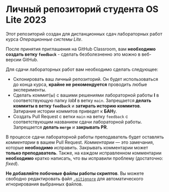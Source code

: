 # Личный репозиторий студента OS Lite 2023

Этот репозиторий создан для дистанционных сдач лабораторных работ курса *Операционные системы Lite*.

После принятия приглашения на GitHub Classroom, вам **необходимо создать ветку `feedback`** - сделать безболезненно это можно в веб-версии GitHub.

Для сдачи лабораторных работ вам необходимо сделать следующее:

* Склонировать ваш личный репозиторий. Он будет использоваться до конца курса, **крайне не рекомендуется** проводить любые эксперименты.
* Сделать коммит(ы) с вашими решениями лабораторной работы **I** в соответствующую папку *lab**I*** в ветку `main`. Запрещается **делать коммиты в ветку `feedback`** и **затирать историю коммитов**. Затирание истории коммитов приведет к **БАН**у.
* Создать Pull Request с ветки `main` на ветку `feedback` с соответствующим названием сдачи лабораторной работы. Запрещается **делать `merge`** и **закрывать PR**.

В процессе сдачи лабораторной работы преподаватель будет оставлять *комментарии* в вашем Pull Request. *Комментарии* — это замечания, которые **необходимо** исправить. Закрывать комментарии может **только преподаватель**. Также, на каждом исправленном комментарии **необходимо** кратко написать, что вы исправили проблему (достаточно: *fixed*).

**Не добавляйте побочные файлы работы скриптов**. Вы можете свободно редактировать файл [`.gitignore`](.gitignore) для автоматического игнорирования выбранных файлов.
